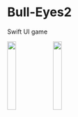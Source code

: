 # Bull-Eyes2
Swift UI game

<img src="https://user-images.githubusercontent.com/92966362/239136643-a69013f9-09c3-4615-99f5-84e6d174cf3c.png" alt="" style="width: 20%;">
<img src="[https://user-images.githubusercontent.com/92966362/239136643-a69013f9-09c3-4615-99f5-84e6d174cf3c.png](https://user-images.githubusercontent.com/92966362/239138719-d19bcc19-b189-4899-809d-10b9e07e413b.png )" alt="" style="width: 20%;">
